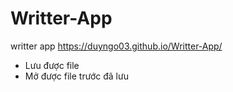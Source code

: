 # Writter-App
writter app
https://duyngo03.github.io/Writter-App/
- Lưu được file 
- Mở được file trước đã lưu
